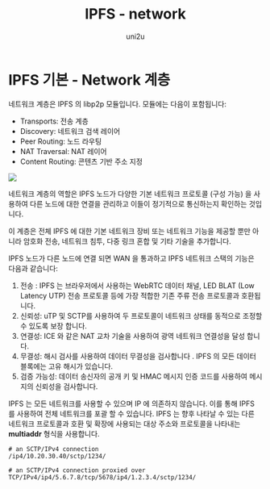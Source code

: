 ﻿---
layout: post
title: "IPFS - network"
categories:
  - IPFS_Review
tags:
  - IPFS_network
lang: ko
author: "uni2u"
meta: "Springfield"
---

# IPFS 기본 - Network 계층

네트워크 계층은 IPFS 의 libp2p 모듈입니다. 모듈에는 다음이 포함됩니다:

- Transports: 전송 계층
- Discovery: 네트워크 검색 레이어
- Peer Routing: 노드 라우팅
- NAT Traversal: NAT 레이어
- Content Routing: 콘텐츠 기반 주소 지정

![](https://cecs.wright.edu/~pmateti/Research/IPFS/Figures/libp2p.003.jpg)

네트워크 계층의 역할은 IPFS 노드가 다양한 기본 네트워크 프로토콜 (구성 가능) 을 사용하여 다른 노드에 대한 연결을 관리하고 이들이 정기적으로 통신하는지 확인하는 것입니다.

이 계층은 전체 IPFS 에 대한 기본 네트워크 장비 또는 네트워크 기능을 제공할 뿐만 아니라 암호화 전송, 네트워크 침투, 다중 링크 혼합 및 기타 기술을 추가합니다.

IPFS 노드가 다른 노드에 연결 되면 WAN 을 통과하고 IPFS 네트워크 스택의 기능은 다음과 같습니다:

1. 전송 : IPFS 는 브라우저에서 사용하는 WebRTC 데이터 채널, LED BLAT (Low Latency UTP) 전송 프로토콜 등에 가장 적합한 기존 주류 전송 프로토콜과 호환됩니다.
2. 신뢰성: uTP 및 SCTP를 사용하여 두 프로토콜이 네트워크 상태를 동적으로 조정할 수 있도록 보장 합니다.
3. 연결성: ICE 와 같은 NAT 교차 기술을 사용하여 광역 네트워크 연결성을 달성 합니다.
4. 무결성: 해시 검사를 사용하여 데이터 무결성을 검사합니다 . IPFS 의 모든 데이터 블록에는 고유 해시가 있습니다.
5. 검증 가능성: 데이터 송신자의 공개 키 및 HMAC 메시지 인증 코드를 사용하여 메시지의 신뢰성을 검사합니다.

IPFS 는 모든 네트워크를 사용할 수 있으며 IP 에 의존하지 않습니다. 이를 통해 IPFS 를 사용하여 전체 네트워크를 포괄 할 수 있습니다. IPFS 는 향후 나타날 수 있는 다른 네트워크 프로토콜과 호환 및 확장에 사용되는 대상 주소와 프로토콜을 나타내는 **multiaddr** 형식을 사용합니다.

```
# an SCTP/IPv4 connection
/ip4/10.20.30.40/sctp/1234/

# an SCTP/IPv4 connection proxied over
TCP/IPv4/ip4/5.6.7.8/tcp/5678/ip4/1.2.3.4/sctp/1234/
```
